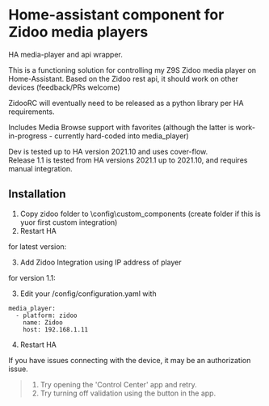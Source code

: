 # Home-assistant component for Zidoo media players
HA media-player and api wrapper.

This is a functioning solution for controlling my Z9S Zidoo media player on Home-Assistant.  Based on the Zidoo rest api, it should work on other devices (feedback/PRs welcome)

ZidooRC will eventually need to be released as a python library per HA requirements.  

Includes Media Browse support with favorites (although the latter is work-in-progress - currently hard-coded into media_player)

Dev is tested up to HA version 2021.10 and uses cover-flow.   
Release 1.1 is tested from HA versions 2021.1 up to 2021.10, and requires manual integration.


## Installation
1. Copy zidoo folder to \config\custom_components (create folder if this is yuor first custom integration)
2. Restart HA

for latest version:

3. Add Zidoo Integration using IP address of player

for version 1.1:

3. Edit your /config/configuration.yaml with

```
media_player:
  - platform: zidoo
    name: Zidoo
    host: 192.168.1.11
```

4. Restart HA

If you have issues connecting with the device, it may be an authorization issue.  
> 1. Try opening the 'Control Center' app and retry. 
> 2. Try turning off validation using the button in the app.   





